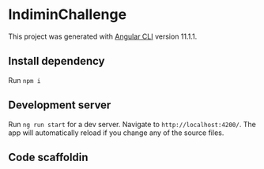 # IndiminChallenge

This project was generated with [Angular CLI](https://github.com/angular/angular-cli) version 11.1.1.
## Install dependency

Run `npm i` 

## Development server

Run `ng run start` for a dev server. Navigate to `http://localhost:4200/`. The app will automatically reload if you change any of the source files.

## Code scaffoldin 